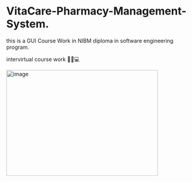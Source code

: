 # VitaCare-Pharmacy-Management-System.




this is a GUI Course Work in NIBM diploma in software engineering program.




intervirtual course work 💊💊💻

<img width="400" height="280" alt="image" src="[https://github.com/user-attachments/assets/427e0db0-417e-4be2-8f4f-f5e2eec3f90c](https://www.iimtindia.net/Blog/wp-content/uploads/2022/08/pharmaceutical-industry.jpg)" />


